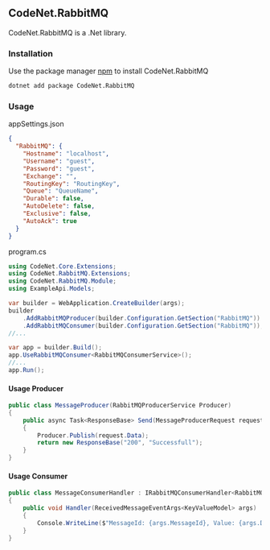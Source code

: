 ## CodeNet.RabbitMQ

CodeNet.RabbitMQ is a .Net library.

### Installation

Use the package manager [npm](https://www.nuget.org/packages/CodeNet.RabbitMQ/) to install CodeNet.RabbitMQ

```bash
dotnet add package CodeNet.RabbitMQ
```

### Usage
appSettings.json
```json
{
  "RabbitMQ": {
    "Hostname": "localhost",
    "Username": "guest",
    "Password": "guest",
    "Exchange": "",
    "RoutingKey": "RoutingKey",
    "Queue": "QueueName",
    "Durable": false,
    "AutoDelete": false,
    "Exclusive": false,
    "AutoAck": true
  }
}
```
program.cs
```csharp
using CodeNet.Core.Extensions;
using CodeNet.RabbitMQ.Extensions;
using CodeNet.RabbitMQ.Module;
using ExampleApi.Models;

var builder = WebApplication.CreateBuilder(args);
builder
    .AddRabbitMQProducer(builder.Configuration.GetSection("RabbitMQ"))
    .AddRabbitMQConsumer(builder.Configuration.GetSection("RabbitMQ"));
//...

var app = builder.Build();
app.UseRabbitMQConsumer<RabbitMQConsumerService>();
//...
app.Run();
```
#### Usage Producer
```csharp
public class MessageProducer(RabbitMQProducerService Producer)
{
    public async Task<ResponseBase> Send(MessageProducerRequest request, CancellationToken cancellationToken)
    {
        Producer.Publish(request.Data);
        return new ResponseBase("200", "Successfull");
    }
}
```
#### Usage Consumer
```csharp
public class MessageConsumerHandler : IRabbitMQConsumerHandler<RabbitMQConsumerService>
{
    public void Handler(ReceivedMessageEventArgs<KeyValueModel> args)
    {
        Console.WriteLine($"MessageId: {args.MessageId}, Value: {args.Data.Value}");
    }
}
```